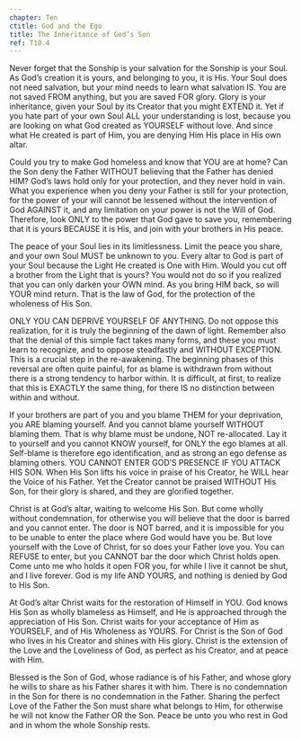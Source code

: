 ```yaml
---
chapter: Ten
ctitle: God and the Ego
title: The Inheritance of God’s Son
ref: T10.4
---
```


Never forget that the Sonship is your salvation for the Sonship is your
Soul. As God’s creation it is yours, and belonging to you, it is
His. Your Soul does not need salvation, but your mind needs to learn what
salvation IS. You are not saved FROM anything, but you are saved FOR
glory. Glory is your inheritance, given your Soul by its Creator that
you might EXTEND it. Yet if you hate part of your own Soul ALL your
understanding is lost, because you are looking on what God created as
YOURSELF without love. And since what He created is part of Him, you are
denying Him His place in His own altar.

Could you try to make God homeless and know that YOU are at home? Can
the Son deny the Father WITHOUT believing that the Father has denied
HIM? God’s laws hold only for your protection, and they never hold in
vain. What you experience when you deny your Father is still for your
protection, for the power of your will cannot be lessened without the
intervention of God AGAINST it, and any limitation on your power is not
the Will of God. Therefore, look ONLY to the power that God gave to save
you, remembering that it is yours BECAUSE it is His, and join with your
brothers in His peace.

The peace of your Soul lies in its limitlessness. Limit the peace you
share, and your own Soul MUST be unknown to you. Every altar to God is
part of your Soul because the Light He created is One with Him. Would
you cut off a brother from the Light that is yours? You would not do so
if you realized that you can only darken your OWN mind. As you bring HIM
back, so will YOUR mind return. That is the law of God, for the
protection of the wholeness of His Son.

ONLY YOU CAN DEPRIVE YOURSELF OF ANYTHING. Do not oppose this
realization, for it is truly the beginning of the dawn of light.
Remember also that the denial of this simple fact takes many
forms, and these you must learn to recognize, and to oppose steadfastly
and WITHOUT EXCEPTION. This is a crucial step in the re-awakening. The
beginning phases of this reversal are often quite painful, for as blame
is withdrawn from without there is a strong tendency to harbor within.
It is difficult, at first, to realize that this is EXACTLY the same
thing, for there IS no distinction between within and without.

If your brothers are part of you and you blame THEM for your
deprivation, you ARE blaming yourself. And you cannot blame yourself
WITHOUT blaming them. That is why blame must be undone, NOT
re-allocated. Lay it to yourself and you cannot KNOW yourself, for ONLY
the ego blames at all. Self-blame is therefore ego identification, and
as strong an ego defense as blaming others. YOU CANNOT ENTER GOD’S
PRESENCE IF YOU ATTACK HIS SON. When His Son lifts his voice in praise
of his Creator, he WILL hear the Voice of his Father. Yet the Creator
cannot be praised WITHOUT His Son, for their glory is shared, and they
are glorified together.

Christ is at God’s altar, waiting to welcome His Son. But come wholly
without condemnation, for otherwise you will believe that the door is
barred and you cannot enter. The door is NOT barred, and it is
impossible for you to be unable to enter the place where God would have
you be. But love yourself with the Love of Christ, for so does your
Father love you. You can REFUSE to enter, but you CANNOT bar the door
which Christ holds open. Come unto me who holds it open FOR you, for
while I live it cannot be shut, and I live forever. God is my life AND
YOURS, and nothing is denied by God to His Son.

At God’s altar Christ waits for the restoration of Himself in YOU. God
knows His Son as wholly blameless as Himself, and He is approached
through the appreciation of His Son. Christ waits for your acceptance of
Him as YOURSELF, and of His Wholeness as YOURS. For Christ is the Son of
God who lives in his Creator and shines with His glory. Christ is the
extension of the Love and the Loveliness of God, as perfect as his
Creator, and at peace with Him.

Blessed is the Son of God, whose radiance is of his Father, and whose
glory he wills to share as his Father shares it with him. There is no
condemnation in the Son for there is no condemnation in the
Father. Sharing the perfect Love of the Father the Son must share what
belongs to Him, for otherwise he will not know the Father OR the Son.
Peace be unto you who rest in God and in whom the whole Sonship rests.

